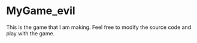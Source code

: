 MyGame_evil
===========

This is the game that I am making. Feel free to modify the source code and play with the game.
